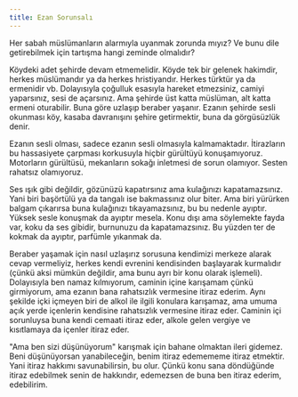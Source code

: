 ```yaml
---
title: Ezan Sorunsalı
---
```


Her sabah müslümanların alarmıyla uyanmak zorunda mıyız? Ve bunu dile
getirebilmek için tartışma hangi zeminde olmalıdır?

Köydeki adet şehirde devam etmemelidir. Köyde tek bir gelenek hakimdir, herkes
müslümandır ya da herkes hristiyandır. Herkes türktür ya da ermenidir vb.
Dolayısıyla çoğulluk esasıyla hareket etmezsiniz, camiyi yaparsınız, sesi de
açarsınız. Ama şehirde üst katta müslüman, alt katta ermeni oturabilir. Buna
göre uzlaşıp beraber yaşanır. Ezanın şehirde sesli okunması köy, kasaba
davranışını şehire getirmektir, buna da görgüsüzlük denir.

Ezanın sesli olması, sadece ezanın sesli olmasıyla kalmamaktadır. İtirazların
bu hassasiyete çarpması korkusuyla hiçbir gürültüyü konuşamıyoruz. Motorların
gürültüsü, mekanların sokağı inletmesi de sorun olamıyor. Sesten rahatsız
olamıyoruz.

Ses ışık gibi değildir, gözünüzü kapatırsınız ama kulağınızı kapatamazsınız.
Yani biri başörtülü ya da tangalı ise bakmassınız olur biter. Ama biri yürürken
balgam çıkarırsa buna kulağınızı tıkayamazsınız, bu bu nedenle ayıptır. Yüksek
sesle konuşmak da ayıptır mesela. Konu dışı ama söylemekte fayda var, koku da
ses gibidir, burnunuzu da kapatamazsınız. Bu yüzden ter de kokmak da ayıptır,
parfümle yıkanmak da.

Beraber yaşamak için nasıl uzlaşırız sorusuna kendimizi merkeze alarak cevap
vermeliyiz, herkes kendi evrenini kendisinden başlayarak kurmalıdır (çünkü aksi
mümkün değildir, ama bunu ayrı bir konu olarak işlemeli). Dolayısıyla ben namaz
kılmıyorum, caminin içine karışamam çünkü girmiyorum, ama ezanın bana
rahatsızlık vermesine itiraz ederim. Aynı şekilde içki içmeyen biri de alkol
ile ilgili konulara karışamaz, ama umuma açık yerde içenlerin kendisine
rahatsızlık vermesine itiraz eder. Caminin içi sorunluysa buna kendi cemaati
itiraz eder, alkole gelen vergiye ve kısıtlamaya da içenler itiraz eder.

"Ama ben sizi düşünüyorum" karışmak için bahane olmaktan ileri gidemez. Beni
düşünüyorsan yanabileceğin, benim itiraz edemememe itiraz etmektir. Yani itiraz
hakkımı savunabilirsin, bu olur. Çünkü konu sana döndüğünde itiraz edebilmek
senin de hakkındır, edemezsen de buna ben itiraz ederim, edebilirim.
